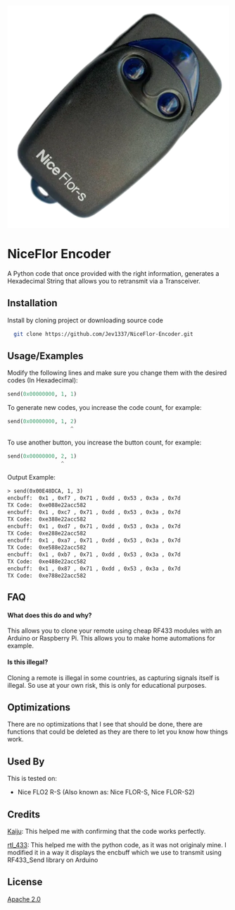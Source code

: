 ![Logo](Nice.png)

# NiceFlor Encoder
A Python code that once provided with the right information, generates a Hexadecimal String that allows you to retransmit via a Transceiver.


## Installation

Install by cloning project or downloading source code

```bash
  git clone https://github.com/Jev1337/NiceFlor-Encoder.git
```


    
## Usage/Examples

Modify the following lines and make sure you change them with the desired codes (In Hexadecimal):

```python
send(0x00000000, 1, 1)
```

To generate new codes, you increase the code count, for example:

```python
send(0x00000000, 1, 2)
                    ^
```
To use another button, you increase the button count, for example:
```python
send(0x00000000, 2, 1)
                 ^
```
Output Example:
```
> send(0x00E48DCA, 1, 3)
encbuff:  0x1 , 0xf7 , 0x71 , 0xdd , 0x53 , 0x3a , 0x7d
TX Code:  0xe088e22acc582
encbuff:  0x1 , 0xc7 , 0x71 , 0xdd , 0x53 , 0x3a , 0x7d
TX Code:  0xe388e22acc582
encbuff:  0x1 , 0xd7 , 0x71 , 0xdd , 0x53 , 0x3a , 0x7d
TX Code:  0xe288e22acc582
encbuff:  0x1 , 0xa7 , 0x71 , 0xdd , 0x53 , 0x3a , 0x7d
TX Code:  0xe588e22acc582
encbuff:  0x1 , 0xb7 , 0x71 , 0xdd , 0x53 , 0x3a , 0x7d
TX Code:  0xe488e22acc582
encbuff:  0x1 , 0x87 , 0x71 , 0xdd , 0x53 , 0x3a , 0x7d
TX Code:  0xe788e22acc582
```

## FAQ

#### What does this do and why?

This allows you to clone your remote using cheap RF433 modules with an Arduino or Raspberry Pi. This allows you to make home automations for example.

#### Is this illegal?

Cloning a remote is illegal in some countries, as capturing signals itself is illegal. So use at your own risk, this is only for educational purposes.


## Optimizations

There are no optimizations that I see that should be done, there are functions that could be deleted as they are there to let you know how things work.


## Used By

This is tested on:
- Nice FLO2 R-S (Also known as: Nice FLOR-S, Nice FLOR-S2)

## Credits

[Kaiju](https://rolling.pandwarf.com/): This helped me with confirming that the code works perfectly.

[rtl_433](https://github.com/merbanan/rtl_433/): This helped me with the python code, as it was not originaly mine. I modified it in a way it displays the encbuff which we use to transmit using RF433_Send library on Arduino

## License

[Apache 2.0](https://www.apache.org/licenses/LICENSE-2.0)

